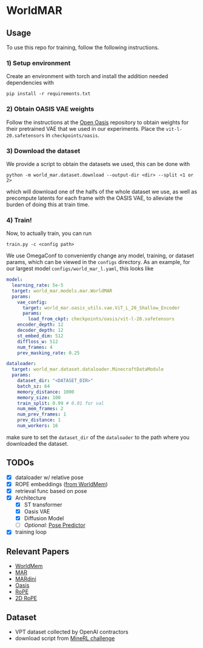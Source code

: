 # WorldMAR

## Usage

To use this repo for training, follow the following instructions.

### 1) Setup environment

Create an environment with torch and install the addition needed dependencies with

`pip install -r requirements.txt`

### 2) Obtain OASIS VAE weights

Follow the instructions at the [Open Oasis](https://github.com/etched-ai/open-oasis) repository to obtain
weights for their pretrained VAE that we used in our experiments. Place the `vit-l-20.safetensors` in `checkpoints/oasis`.

### 3) Download the dataset

We provide a script to obtain the datasets we used, this can be done with

`python -m world_mar.dataset.download --output-dir <dir> --split <1 or 2>`

which will download one of the halfs of the whole dataset we use, as well as precompute latents for each
frame with the OASIS VAE, to alleviate the burden of doing this at train time.

### 4) Train!

Now, to actually train, you can run

`train.py -c <config path>`

We use OmegaConf to conveniently change any model, training, or dataset params, which can be viewed in the `configs` directory.
As an example, for our largest model `configs/world_mar_l.yaml`, this looks like

```yaml
model:
  learning_rate: 5e-5
  target: world_mar.models.mar.WorldMAR
  params:
    vae_config:
      target: world_mar.oasis_utils.vae.ViT_L_20_Shallow_Encoder 
      params:
        load_from_ckpt: checkpoints/oasis/vit-l-20.safetensors
    encoder_depth: 12
    decoder_depth: 12
    st_embed_dim: 512
    diffloss_w: 512
    num_frames: 4
    prev_masking_rate: 0.25

dataloader:
  target: world_mar.dataset.dataloader.MinecraftDataModule
  params:
    dataset_dir: "<DATASET_DIR>"
    batch_sz: 64
    memory_distance: 1000
    memory_size: 100
    train_split: 0.99 # 0.01 for val
    num_mem_frames: 2
    num_prev_frames: 1
    prev_distance: 1
    num_workers: 16
```

make sure to set the `dataset_dir` of the `dataloader` to the path where you downloaded the dataset.

## TODOs

- [x] dataloader w/ relative pose
- [x] ROPE embeddings ([from WorldMem](https://github.com/xizaoqu/WorldMem/blob/main/algorithms/worldmem/models/rotary_embedding_torch.py))
- [x] retrieval func based on pose
- [x] Architecture
    - [x] ST transformer
    - [x] Oasis VAE
    - [x] Diffusion Model
    - [ ] _Optional:_ [Pose Predictor](https://github.com/xizaoqu/WorldMem/blob/main/algorithms/worldmem/models/pose_prediction.py)
- [x] training loop

## Relevant Papers
- [WorldMem](https://www.arxiv.org/pdf/2504.12369)
- [MAR](https://arxiv.org/pdf/2406.11838)
- [MARdini](https://arxiv.org/pdf/2410.20280)
- [Oasis](https://oasis-model.github.io/)
- [RoPE](https://arxiv.org/pdf/2104.09864)
- [2D RoPE](https://arxiv.org/pdf/2403.13298)

## Dataset
- VPT dataset collected by OpenAI contractors
- download script from [MineRL challenge](https://github.com/minerllabs/basalt-2022-behavioural-cloning-baseline)

